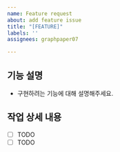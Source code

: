 ```yaml
---
name: Feature request
about: add feature issue
title: "[FEATURE]"
labels: ''
assignees: graphpaper07

---
```


## 기능 설명
- 구현하려는 기능에 대해 설명해주세요.

## 작업 상세 내용
- [ ] TODO
- [ ] TODO

